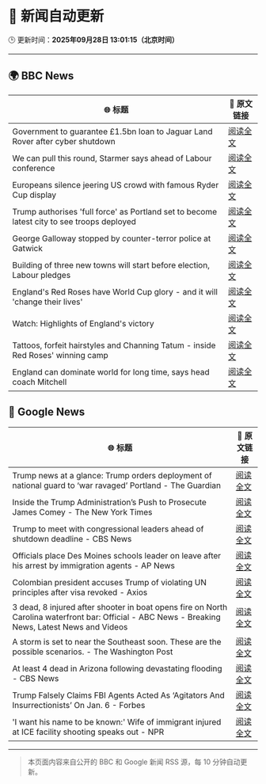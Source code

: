 # 🧠 新闻自动更新

🕒 更新时间：**2025年09月28日 13:01:15（北京时间）**

---

## 🌍 BBC News

| 🌐 标题 | 🔗 原文链接 |
|--------|-------------|
| Government to guarantee £1.5bn loan to Jaguar Land Rover after cyber shutdown | [阅读全文](https://www.bbc.com/news/articles/cgl15ykerlro?at_medium=RSS&at_campaign=rss) |
| We can pull this round, Starmer says ahead of Labour conference | [阅读全文](https://www.bbc.com/news/articles/cn0xzdgyx0do?at_medium=RSS&at_campaign=rss) |
| Europeans silence jeering US crowd with famous Ryder Cup display | [阅读全文](https://www.bbc.com/sport/golf/articles/cg5endmdq42o?at_medium=RSS&at_campaign=rss) |
| Trump authorises 'full force' as Portland set to become latest city to see troops deployed | [阅读全文](https://www.bbc.com/news/articles/cddmn6ge6e2o?at_medium=RSS&at_campaign=rss) |
| George Galloway stopped by counter-terror police at Gatwick | [阅读全文](https://www.bbc.com/news/articles/c20e4ge36e6o?at_medium=RSS&at_campaign=rss) |
| Building of three new towns will start before election, Labour pledges | [阅读全文](https://www.bbc.com/news/articles/cly1geen679o?at_medium=RSS&at_campaign=rss) |
| England's Red Roses have World Cup glory - and it will 'change their lives' | [阅读全文](https://www.bbc.com/sport/rugby-union/articles/cpq5w24899ro?at_medium=RSS&at_campaign=rss) |
| Watch: Highlights of England's victory | [阅读全文](https://www.bbc.com/sport/rugby-union/videos/c4g7qz5xx5lo?at_medium=RSS&at_campaign=rss) |
| Tattoos, forfeit hairstyles and Channing Tatum - inside Red Roses' winning camp | [阅读全文](https://www.bbc.com/sport/rugby-union/articles/c04q377rwq0o?at_medium=RSS&at_campaign=rss) |
| England can dominate world for long time, says head coach Mitchell | [阅读全文](https://www.bbc.com/sport/rugby-union/articles/cqlzgdxplyyo?at_medium=RSS&at_campaign=rss) |

## 📰 Google News

| 🌐 标题 | 🔗 原文链接 |
|--------|-------------|
| Trump news at a glance: Trump orders deployment of national guard to ‘war ravaged’ Portland - The Guardian | [阅读全文](https://news.google.com/rss/articles/CBMikAFBVV95cUxOMTJKUTNTX1otVW1ndEJPMzNISXU3djdKMmNaUS1GSkNwQ0tNSDlPSmRmMmhFM0NqeVFQTXdBSEQ5eGhXakVpOGRVOElVX3pibHJRcHVNTWVpNU1PVGdyMHlGbnJIRzRNeEIwQzMwSTBZMm5sbWdGeEoweXF5SG9tb3BrQTJuTjZ1V2VaMFhBZFM?oc=5) |
| Inside the Trump Administration’s Push to Prosecute James Comey - The New York Times | [阅读全文](https://news.google.com/rss/articles/CBMiigFBVV95cUxPb1k0cHVhbkhsSnFhYVRvUXh6WEVzZWNKSXpGSkxIVmlNc3pNMThpVFc3blNrUGhVazRzb3ptSXBhcnB5LUdONDZIelBWckhIWGQ1UnQ3VHFrQ0s2UkFXSFBnZGlZelZfUk9kcHllalRFLURzLWhwQzRqYkVzNnFvajRrYUtTaGVGRVE?oc=5) |
| Trump to meet with congressional leaders ahead of shutdown deadline - CBS News | [阅读全文](https://news.google.com/rss/articles/CBMingFBVV95cUxNejNCc3o2dHRJU0VKNFJ3OEpRWXFFSHdtMDlHdUM1Z05SUF9Wb2VSUlRGMTNERXhweWRIVl9yZlJKSzdEbDN6MzZ1TksxSkxtdlA5bUhIVFMwYmY1NUdtbFNSWnZVV0RncUFjbFc4aGlSTnd5UVZFS0tWYnN1OTdwVVBVVVdRVEZGTFNIQ29jdzAtb291TU0wOEZqMFRnQdIBowFBVV95cUxNQmhabm5BVDlHb3hZU1Q3bGNHMmdnR3haVDQyRG1LM21jUHFIMEc4aWg1WTNQNmZIS2dvdFZIVVo0ZHdfN084QkJYVk9oVHh1SlpUZEtMZUFBVXJhcjJ6QkpaVjcxRnZlM0JESDJ1OEdtSG1HMDJFbTlQS2NhQy0xaE5fMWlSN2x3NTRWcHdYRDA0dnhTcTROdElvMFBjRVVfc2RN?oc=5) |
| Officials place Des Moines schools leader on leave after his arrest by immigration agents - AP News | [阅读全文](https://news.google.com/rss/articles/CBMiowFBVV95cUxNeFllcURLanVUS2txemxaaDBJVFhwYUFSWl9YNGhtempfVG02am03aGk2WUhCUW1TN29VbXNsOURqMmxIYUsyN2dXb0lhN3cxbmhOTnZGNHo1cjIwMDVWM3dTQ1dfM1N4anM0alladnBBOXVPT082ZGlISzMyU0lrVXhsQXUxSVRqOGVVTlN5ZW9FRFhhVUZTai02OVZHSGJSSmNv?oc=5) |
| Colombian president accuses Trump of violating UN principles after visa revoked - Axios | [阅读全文](https://news.google.com/rss/articles/CBMijAFBVV95cUxNQXlIbUFNLV8xc3FBUVZacjBhcGw4dEVfdzlvTl80R2NiRXhfSXVRZE1sLW1YblIwNHdnMGFwTlY1dXJUeFRkaVVLSnBUWTE3RUs5RkdsYW1VXzNjMHlfM2FlZ0FwTldLWXFYd2gxbFFLby1NQ1NVakM4T3JuUU5PMGJuU3BQSXFQVGJrVw?oc=5) |
| 3 dead, 8 injured after shooter in boat opens fire on North Carolina waterfront bar: Official - ABC News - Breaking News, Latest News and Videos | [阅读全文](https://news.google.com/rss/articles/CBMijwFBVV95cUxOQzhEbVQ1cDlDaWUta3c3WjJicFJ4LU12bUY4LVl0b04wSmxBZW5DZVhUZE9MQV81TVRaTjlycy1jRlZGWDYtWHktVTMyY2FZd1FqNGRGZGRhb3B0dTNaZ1JLOW9kYzBVbElTeFphNjVNZjNVUFV6NkRwNzM0a3M4cUFFMGtISV9meHE4dFJIVdIBlAFBVV95cUxPTjF1VDR5TXFCRG5qZ3Q2VEpLOUplVWpKMGRSekExRVZYUGduMVZJelFpcTF0SGY0VFUwQnA0VHRMS3J4Y0tVNFhkME1pV1U5MGc3ai1KYk8wTU9SQmxNNnYtZnZJWmNaZWZ0UVBJbmJQaDR4Y083RTg5NnQwMkRsZ0ZqcU9JUDhzRmw2WWZoQXItZ3JG?oc=5) |
| A storm is set to near the Southeast soon. These are the possible scenarios. - The Washington Post | [阅读全文](https://news.google.com/rss/articles/CBMipAFBVV95cUxPLUo0MjZPak80WUF1c2hIaFNKMEREeFk2RTU3QmtPX2wwakZiMDZqUkFyLTVaWHhTemNQaGdqaVltQnRNZGt2SmRxQ0tlX3VSWm5NbWF1SWpfZkFHUmo4ZUZINWVQeEhQRk82ZnZmdGdzU29CdUVqRTlqTU9TNWVKeXBwY21iYjZ0OERqQUtWSWgzc05FV3V2Uk1MRTlsUkxoSGUyNg?oc=5) |
| At least 4 dead in Arizona following devastating flooding - CBS News | [阅读全文](https://news.google.com/rss/articles/CBMigAFBVV95cUxPZVp4WnNjbHBjanZJTm1VQXI5QXpvN01JT0doZW5QZzlvaWxNUm16bHJ4Y1RnX3N0Mko4bHhuVFF1SUpQbVd6X0o0MG9QdHozTDlJUGV0YlVteGcyTjZ0YzZMclJJN0xJcDNZaTlSNHF1VDBYSmxGYnJHMzVFQk1mcdIBhgFBVV95cUxQeDFFay1BeWpFZUo2MVJjMDVGcWhnMWt6V0pIRVZHVlhnQTk0cy1VQ0FMSEM3QmZqOEFVMGdObGNfSjRXUHlRNWZtWmQtNlBxVmcwaEVsX2tONE9OWC1oQVFlaUItQWJpUWpXck5tRDZyUUcwMXNaOEJMOU43OGtLVWVMX1pXQQ?oc=5) |
| Trump Falsely Claims FBI Agents Acted As ‘Agitators And Insurrectionists’ On Jan. 6 - Forbes | [阅读全文](https://news.google.com/rss/articles/CBMizAFBVV95cUxONWl0MExjeTVxWklSS2hucG9CSEMweFA1VnFaRjRDX1owX1BRV09pZURSM01qb3J5ZU1fZk1PVHRiQktmWTU3Y0prLXdjZEI0Wkx6elZ6Mmo2bjMzVGlwSUFXYXN6aDctbGVOS3lhMDR1RzdMZlRYd2VkNUtXNjR1ZzQzN1F3LWN2MFBLcV9xSkNKdVk1ZnViUTZBY3A2Y3dBa09nRVRFcGZyNl8yVmJ2NDRYanBpZ0lJWk5zOVpzVExVUzhFc0YtRHJ6ODQ?oc=5) |
| 'I want his name to be known:' Wife of immigrant injured at ICE facility shooting speaks out - NPR | [阅读全文](https://news.google.com/rss/articles/CBMiswFBVV95cUxPT21zd2t1bW5yNXdxUkxNSk9yRC1jYW43LWFFbVlWOVhycHBQR0VfTFIyYld3WXlBd0V1czFYMmJaeS1pajJkQnc0NHVkNVl4VGtFSktPelBad3hiWG55N0RWSHd6WjBHR1M3R1cyYkxKcnZWakZ0N1NYQ0FVbVlDZU9BMXhPNmJfM0hoUlhEWGN5RktQeV9pdFZGR3YyRVlhWkxyeDZObDBRblVudmpNbkI1cw?oc=5) |

---
> 本页面内容来自公开的 BBC 和 Google 新闻 RSS 源，每 10 分钟自动更新。